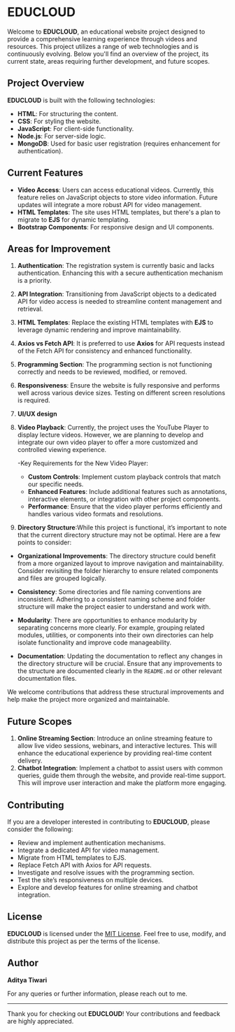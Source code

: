 # EDUCLOUD

Welcome to **EDUCLOUD**, an educational website project designed to provide a comprehensive learning experience through videos and resources. This project utilizes a range of web technologies and is continuously evolving. Below you'll find an overview of the project, its current state, areas requiring further development, and future scopes.

## Project Overview

**EDUCLOUD** is built with the following technologies:

- **HTML**: For structuring the content.
- **CSS**: For styling the website.
- **JavaScript**: For client-side functionality.
- **Node.js**: For server-side logic.
- **MongoDB**: Used for basic user registration (requires enhancement for authentication).

## Current Features

- **Video Access**: Users can access educational videos. Currently, this feature relies on JavaScript objects to store video information. Future updates will integrate a more robust API for video management.
- **HTML Templates**: The site uses HTML templates, but there's a plan to migrate to **EJS** for dynamic templating.
- **Bootstrap Components**: For responsive design and UI components.

## Areas for Improvement

1. **Authentication**: The registration system is currently basic and lacks authentication. Enhancing this with a secure authentication mechanism is a priority.
2. **API Integration**: Transitioning from JavaScript objects to a dedicated API for video access is needed to streamline content management and retrieval.
3. **HTML Templates**: Replace the existing HTML templates with **EJS** to leverage dynamic rendering and improve maintainability.
4. **Axios vs Fetch API**: It is preferred to use **Axios** for API requests instead of the Fetch API for consistency and enhanced functionality.
5. **Programming Section**: The programming section is not functioning correctly and needs to be reviewed, modified, or removed.
6. **Responsiveness**: Ensure the website is fully responsive and performs well across various device sizes. Testing on different screen resolutions is required.
7. **UI/UX design**
8. **Video Playback**:
    Currently, the project uses the YouTube Player to display lecture videos. However, we are planning to develop and integrate our own video player to offer a more customized
    and controlled viewing experience. 

    -Key Requirements for the New Video Player:
    
    - **Custom Controls**: Implement custom playback controls that match our specific needs.
    - **Enhanced Features**: Include additional features such as annotations, interactive elements, or integration with other project components.
    - **Performance**: Ensure that the video player performs efficiently and handles various video formats and resolutions.
      
9. **Directory Structure**:While this project is functional, it’s important to note that the current directory structure may not be optimal. Here are a few points to consider:

- **Organizational Improvements**: The directory structure could benefit from a more organized layout to improve navigation and maintainability. Consider revisiting the folder hierarchy to ensure related components and files are grouped logically.

- **Consistency**: Some directories and file naming conventions are inconsistent. Adhering to a consistent naming scheme and folder structure will make the project easier to understand and work with.

- **Modularity**: There are opportunities to enhance modularity by separating concerns more clearly. For example, grouping related modules, utilities, or components into their own directories can help isolate functionality and improve code manageability.

- **Documentation**: Updating the documentation to reflect any changes in the directory structure will be crucial. Ensure that any improvements to the structure are documented clearly in the `README.md` or other relevant documentation files.

We welcome contributions that address these structural improvements and help make the project more organized and maintainable.

## Future Scopes

1. **Online Streaming Section**: Introduce an online streaming feature to allow live video sessions, webinars, and interactive lectures. This will enhance the educational experience by providing real-time content delivery.
2. **Chatbot Integration**: Implement a chatbot to assist users with common queries, guide them through the website, and provide real-time support. This will improve user interaction and make the platform more engaging.

## Contributing

If you are a developer interested in contributing to **EDUCLOUD**, please consider the following:

- Review and implement authentication mechanisms.
- Integrate a dedicated API for video management.
- Migrate from HTML templates to EJS.
- Replace Fetch API with Axios for API requests.
- Investigate and resolve issues with the programming section.
- Test the site’s responsiveness on multiple devices.
- Explore and develop features for online streaming and chatbot integration.

## License

**EDUCLOUD** is licensed under the [MIT License](LICENSE). Feel free to use, modify, and distribute this project as per the terms of the license.

## Author

**Aditya Tiwari**

For any queries or further information, please reach out to me.

---

Thank you for checking out **EDUCLOUD**! Your contributions and feedback are highly appreciated.
